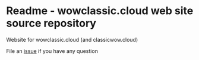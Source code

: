 # Readme - wowclassic.cloud web site source repository

Website for wowclassic.cloud
(and classicwow.cloud)

File an [issue](https://github.com/wowclassic-cloud/website/issues/new) if you have any question
